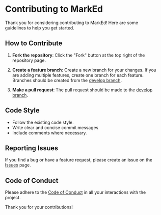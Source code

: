 # Contributing to MarkEd

Thank you for considering contributing to MarkEd! Here are some guidelines to help you get started.

## How to Contribute

1. **Fork the repository**: Click the "Fork" button at the top right of the repository page.

2. **Create a feature branch**: Create a new branch for your changes. If you are adding multiple features, create one branch for each feature. Branches should be created from the [develop branch](https://github.com/T9Air/MarkEd/tree/develop).

3. **Make a pull request**: The pull request should be made to the [develop branch](https://github.com/T9Air/MarkEd/tree/develop).

## Code Style

- Follow the existing code style.
- Write clear and concise commit messages.
- Include comments where necessary.

## Reporting Issues

If you find a bug or have a feature request, please create an issue on the [Issues](https://github.com/T9Air/MarkEd/issues) page.

## Code of Conduct

Please adhere to the [Code of Conduct](CODE_OF_CONDUCT.md) in all your interactions with the project.

Thank you for your contributions!
